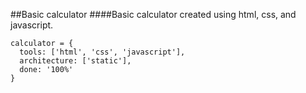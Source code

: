 ##Basic calculator
####Basic calculator created using html, css, and javascript.

```
calculator = {
  tools: ['html', 'css', 'javascript'],
  architecture: ['static'],
  done: '100%'
}
```
